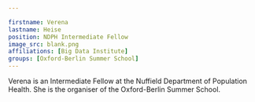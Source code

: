 ```yaml
---

firstname: Verena
lastname: Heise
position: NDPH Intermediate Fellow
image_src: blank.png
affiliations: [Big Data Institute]
groups: [Oxford-Berlin Summer School]
---
```


Verena is an Intermediate Fellow at the Nuffield Department of Population Health.
She is the organiser of the Oxford-Berlin Summer School.
